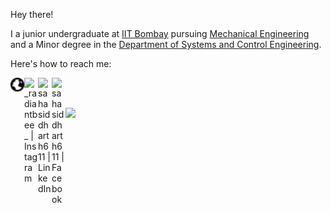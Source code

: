 <!-- ### Hi there 👋 -->

<!--
**tejalbarnwal/tejalbarnwal** is a ✨ _special_ ✨ repository because its `README.md` (this file) appears on your GitHub profile.

Here are some ideas to get you started:

- 🔭 I’m currently working on ...
- 🌱 I’m currently learning ...
- 👯 I’m looking to collaborate on ...
- 🤔 I’m looking for help with ...
- 💬 Ask me about ...
- 📫 How to reach me: ...
- 😄 Pronouns: ...
- ⚡ Fun fact: ...
-->

Hey there!

I a junior undergraduate at [IIT Bombay](https://www.iitb.ac.in/) pursuing [Mechanical Engineering](https://www.me.iitb.ac.in/) and a Minor degree in the [Department of Systems and Control Engineering](https://www.sc.iitb.ac.in/).  

Here's how to reach me:  

[<img align="left" alt="https://tejalbarnwal.github.io/" width="22px" src="https://raw.githubusercontent.com/iconic/open-iconic/master/svg/globe.svg" />][website]
[<img align="left" alt="_radiantbee_ | Instagram" width="22px" src="https://cdn.jsdelivr.net/npm/simple-icons@v3/icons/instagram.svg" />][instagram]
[<img align="left" alt="sahasiddharth611 | LinkedIn" width="22px" src="https://cdn.jsdelivr.net/npm/simple-icons@v3/icons/linkedin.svg" />][linkedin]
[<img align="left" alt="sahasiddharth611 | Facebook" width="22px" src="https://cdn.jsdelivr.net/npm/simple-icons@v3/icons/facebook.svg" />][facebook]

[website]: https://tejalbarnwal.github.io/
[instagram]: https://www.instagram.com/_radiantbee_/
[linkedin]: https://www.linkedin.com/in/tejal-ashwini-barnwal-1a149389/
[facebook]: https://www.facebook.com/tejal.barnwal

<br/>
<br/>

<p width="50%" align="left"> <!--style="max-width:500px;"-->
  <img src = "https://github-readme-stats.vercel.app/api?username=tejalbarnwal&show_icons=true&theme=radical&line_height=27">
<!--   <img src = "https://github-readme-stats.vercel.app/api/top-langs/?username=trunc8&hide=jupyter notebook,html&theme=tokyonight"> -->
</p>
